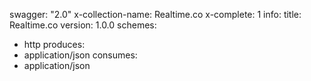 swagger: "2.0"
x-collection-name: Realtime.co
x-complete: 1
info:
  title: Realtime.co
  version: 1.0.0
schemes:
- http
produces:
- application/json
consumes:
- application/json